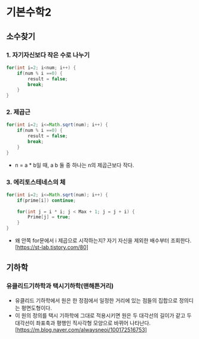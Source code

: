 # 기본수학2

## 소수찾기
### 1. 자기자신보다 작은 수로 나누기
```java
for(int i=2; i<num; i++) {
	if(num % i ==0) {
		result = false;
		break;
	}
}
```
### 2. 제곱근
```java
for(int i=2; i<=Math.sqrt(num); i++) {
	if(num % i ==0) {
		result = false;
		break;
	}
}
```
- n = a * b일 때, a b 둘 중 하나는 n의 제곱근보다 작다.
### 3. 에리토스테네스의 체
```java
for(int i=2; i<=Math.sqrt(num); i++) {
	if(prime[i]) continue;
	
	for(int j = i * i; j < Max + 1; j = j + i) {
		Prime[j] = true;
	}
}
```
- 왜 안쪽 for문에서 i 제곱으로 시작하는지? 자기 자신을 제외한 배수부터 조회한다.
[https://st-lab.tistory.com/80]


## 기하학
### 유클리드기하학과 택시기하학(맨해튼거리)
- 유클리드 기하학에서 원은 한 정점에서 일정한 거리에 있는 점들의 집합으로 정의디는 평면도형이다.
- 이 원의 정의를 택시 기하학에 그대로 적용시키면 원은 두 대각선의 길이가 같고 두 대각선이 좌표축과 평행인 직사각형 모양으로 바뀌어 나타난다.
[https://m.blog.naver.com/alwaysneoi/100172516753]
